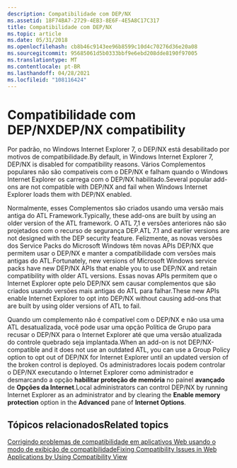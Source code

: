```yaml
---
description: Compatibilidade com DEP/NX
ms.assetid: 18F74BA7-2729-4EB3-8E6F-4E5A8C17C317
title: Compatibilidade com DEP/NX
ms.topic: article
ms.date: 05/31/2018
ms.openlocfilehash: cb8b46c9143ee96b8599c10d4c70276d36e20a08
ms.sourcegitcommit: 95685061d5b0333bbf9e6ebd208dde8190f97005
ms.translationtype: MT
ms.contentlocale: pt-BR
ms.lasthandoff: 04/28/2021
ms.locfileid: "108116424"
---
```

# <a name="depnx-compatibility"></a><span data-ttu-id="5cb34-103">Compatibilidade com DEP/NX</span><span class="sxs-lookup"><span data-stu-id="5cb34-103">DEP/NX compatibility</span></span>

<span data-ttu-id="5cb34-104">Por padrão, no Windows Internet Explorer 7, o DEP/NX está desabilitado por motivos de compatibilidade.</span><span class="sxs-lookup"><span data-stu-id="5cb34-104">By default, in Windows Internet Explorer 7, DEP/NX is disabled for compatibility reasons.</span></span> <span data-ttu-id="5cb34-105">Vários Complementos populares não são compatíveis com o DEP/NX e falham quando o Windows Internet Explorer os carrega com o DEP/NX habilitado.</span><span class="sxs-lookup"><span data-stu-id="5cb34-105">Several popular add-ons are not compatible with DEP/NX and fail when Windows Internet Explorer loads them with DEP/NX enabled.</span></span>

<span data-ttu-id="5cb34-106">Normalmente, esses Complementos são criados usando uma versão mais antiga do ATL Framework.</span><span class="sxs-lookup"><span data-stu-id="5cb34-106">Typically, these add-ons are built by using an older version of the ATL framework.</span></span> <span data-ttu-id="5cb34-107">O ATL 7,1 e versões anteriores não são projetados com o recurso de segurança DEP.</span><span class="sxs-lookup"><span data-stu-id="5cb34-107">ATL 7.1 and earlier versions are not designed with the DEP security feature.</span></span> <span data-ttu-id="5cb34-108">Felizmente, as novas versões dos Service Packs do Microsoft Windows têm novas APIs DEP/NX que permitem usar o DEP/NX e manter a compatibilidade com versões mais antigas do ATL.</span><span class="sxs-lookup"><span data-stu-id="5cb34-108">Fortunately, new versions of Microsoft Windows service packs have new DEP/NX APIs that enable you to use DEP/NX and retain compatibility with older ATL versions.</span></span> <span data-ttu-id="5cb34-109">Essas novas APIs permitem que o Internet Explorer opte pelo DEP/NX sem causar complementos que são criados usando versões mais antigas do ATL para falhar.</span><span class="sxs-lookup"><span data-stu-id="5cb34-109">These new APIs enable Internet Explorer to opt into DEP/NX without causing add-ons that are built by using older versions of ATL to fail.</span></span>

<span data-ttu-id="5cb34-110">Quando um complemento não é compatível com o DEP/NX e não usa uma ATL desatualizada, você pode usar uma opção Política de Grupo para recusar o DEP/NX para o Internet Explorer até que uma versão atualizada do controle quebrado seja implantada.</span><span class="sxs-lookup"><span data-stu-id="5cb34-110">When an add-on is not DEP/NX-compatible and it does not use an outdated ATL, you can use a Group Policy option to opt out of DEP/NX for Internet Explorer until an updated version of the broken control is deployed.</span></span> <span data-ttu-id="5cb34-111">Os administradores locais podem controlar o DEP/NX executando o Internet Explorer como administrador e desmarcando a opção **habilitar proteção de memória** no painel **avançado** de **Opções da Internet**.</span><span class="sxs-lookup"><span data-stu-id="5cb34-111">Local administrators can control DEP/NX by running Internet Explorer as an administrator and by clearing the **Enable memory protection** option in the **Advanced** pane of **Internet Options**.</span></span>

## <a name="related-topics"></a><span data-ttu-id="5cb34-112">Tópicos relacionados</span><span class="sxs-lookup"><span data-stu-id="5cb34-112">Related topics</span></span>

<dl> <dt>

[<span data-ttu-id="5cb34-113">Corrigindo problemas de compatibilidade em aplicativos Web usando o modo de exibição de compatibilidade</span><span class="sxs-lookup"><span data-stu-id="5cb34-113">Fixing Compatibility Issues in Web Applications by Using Compatibility View</span></span>](remediating-web-applications-and-add-ons.md)
</dt> </dl>

 

 
